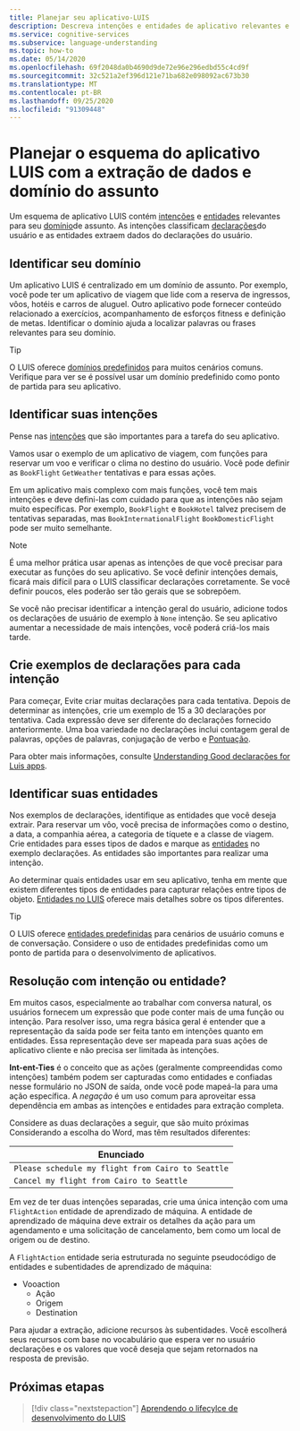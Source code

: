 ```yaml
---
title: Planejar seu aplicativo-LUIS
description: Descreva intenções e entidades de aplicativo relevantes e crie seus planos de aplicativo no LUIS (Serviço Inteligente de Reconhecimento Vocal).
ms.service: cognitive-services
ms.subservice: language-understanding
ms.topic: how-to
ms.date: 05/14/2020
ms.openlocfilehash: 69f2048da0b4690d9de72e96e296edbd55c4cd9f
ms.sourcegitcommit: 32c521a2ef396d121e71ba682e098092ac673b30
ms.translationtype: MT
ms.contentlocale: pt-BR
ms.lasthandoff: 09/25/2020
ms.locfileid: "91309448"
---
```

# <a name="plan-your-luis-app-schema-with-subject-domain-and-data-extraction"></a>Planejar o esquema do aplicativo LUIS com a extração de dados e domínio do assunto

Um esquema de aplicativo LUIS contém [intenções](luis-glossary.md#intent) e [entidades](luis-glossary.md#entity) relevantes para seu [domínio](luis-glossary.md#domain)de assunto. As intenções classificam [declarações](luis-glossary.md#utterance)do usuário e as entidades extraem dados do declarações do usuário.

## <a name="identify-your-domain"></a>Identificar seu domínio

Um aplicativo LUIS é centralizado em um domínio de assunto. Por exemplo, você pode ter um aplicativo de viagem que lide com a reserva de ingressos, vôos, hotéis e carros de aluguel. Outro aplicativo pode fornecer conteúdo relacionado a exercícios, acompanhamento de esforços fitness e definição de metas. Identificar o domínio ajuda a localizar palavras ou frases relevantes para seu domínio.

> [!TIP]
> O LUIS oferece [domínios predefinidos](luis-how-to-use-prebuilt-domains.md) para muitos cenários comuns. Verifique para ver se é possível usar um domínio predefinido como ponto de partida para seu aplicativo.

## <a name="identify-your-intents"></a>Identificar suas intenções

Pense nas [intenções](luis-concept-intent.md) que são importantes para a tarefa do seu aplicativo.

Vamos usar o exemplo de um aplicativo de viagem, com funções para reservar um voo e verificar o clima no destino do usuário. Você pode definir as `BookFlight` `GetWeather` tentativas e para essas ações.

Em um aplicativo mais complexo com mais funções, você tem mais intenções e deve defini-las com cuidado para que as intenções não sejam muito específicas. Por exemplo, `BookFlight` e `BookHotel` talvez precisem de tentativas separadas, mas `BookInternationalFlight` `BookDomesticFlight` pode ser muito semelhante.

> [!NOTE]
> É uma melhor prática usar apenas as intenções de que você precisar para executar as funções do seu aplicativo. Se você definir intenções demais, ficará mais difícil para o LUIS classificar declarações corretamente. Se você definir poucos, eles poderão ser tão gerais que se sobrepõem.

Se você não precisar identificar a intenção geral do usuário, adicione todos os declarações de usuário de exemplo à `None` intenção. Se seu aplicativo aumentar a necessidade de mais intenções, você poderá criá-los mais tarde.

## <a name="create-example-utterances-for-each-intent"></a>Crie exemplos de declarações para cada intenção

Para começar, Evite criar muitas declarações para cada tentativa. Depois de determinar as intenções, crie um exemplo de 15 a 30 declarações por tentativa. Cada expressão deve ser diferente do declarações fornecido anteriormente. Uma boa variedade no declarações inclui contagem geral de palavras, opções de palavras, conjugação de verbo e [Pontuação](luis-reference-application-settings.md#punctuation-normalization).

Para obter mais informações, consulte [Understanding Good declarações for Luis apps](luis-concept-utterance.md).

## <a name="identify-your-entities"></a>Identificar suas entidades

Nos exemplos de declarações, identifique as entidades que você deseja extrair. Para reservar um vôo, você precisa de informações como o destino, a data, a companhia aérea, a categoria de tíquete e a classe de viagem. Crie entidades para esses tipos de dados e marque as [entidades](luis-concept-entity-types.md) no exemplo declarações. As entidades são importantes para realizar uma intenção.

Ao determinar quais entidades usar em seu aplicativo, tenha em mente que existem diferentes tipos de entidades para capturar relações entre tipos de objeto. [Entidades no LUIS](luis-concept-entity-types.md) oferece mais detalhes sobre os tipos diferentes.

> [!TIP]
> O LUIS oferece [entidades predefinidas](luis-prebuilt-entities.md) para cenários de usuário comuns e de conversação. Considere o uso de entidades predefinidas como um ponto de partida para o desenvolvimento de aplicativos.

## <a name="resolution-with-intent-or-entity"></a>Resolução com intenção ou entidade?

Em muitos casos, especialmente ao trabalhar com conversa natural, os usuários fornecem um expressão que pode conter mais de uma função ou intenção. Para resolver isso, uma regra básica geral é entender que a representação da saída pode ser feita tanto em intenções quanto em entidades. Essa representação deve ser mapeada para suas ações de aplicativo cliente e não precisa ser limitada às intenções.

**Int-ent-Ties** é o conceito que as ações (geralmente compreendidas como intenções) também podem ser capturadas como entidades e confiadas nesse formulário no JSON de saída, onde você pode mapeá-la para uma ação específica. A _negação_ é um uso comum para aproveitar essa dependência em ambas as intenções e entidades para extração completa.

Considere as duas declarações a seguir, que são muito próximas Considerando a escolha do Word, mas têm resultados diferentes:

|Enunciado|
|--|
|`Please schedule my flight from Cairo to Seattle`|
|`Cancel my flight from Cairo to Seattle`|

Em vez de ter duas intenções separadas, crie uma única intenção com uma `FlightAction` entidade de aprendizado de máquina. A entidade de aprendizado de máquina deve extrair os detalhes da ação para um agendamento e uma solicitação de cancelamento, bem como um local de origem ou de destino.

A `FlightAction` entidade seria estruturada no seguinte pseudocódigo de entidades e subentidades de aprendizado de máquina:

* Vooaction
    * Ação
    * Origem
    * Destination

Para ajudar a extração, adicione recursos às subentidades. Você escolherá seus recursos com base no vocabulário que espera ver no usuário declarações e os valores que você deseja que sejam retornados na resposta de previsão.

## <a name="next-steps"></a>Próximas etapas

> [!div class="nextstepaction"]
> [Aprendendo o lifecylce de desenvolvimento do LUIS](luis-concept-app-iteration.md)

